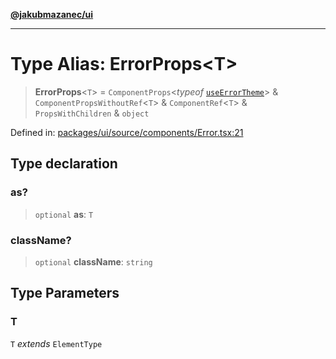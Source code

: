 [**@jakubmazanec/ui**](../README.md)

---

# Type Alias: ErrorProps\<T\>

> **ErrorProps**\<`T`\> = `ComponentProps`\<_typeof_
> [`useErrorTheme`](../variables/useErrorTheme.md)\> & `ComponentPropsWithoutRef`\<`T`\> &
> `ComponentRef`\<`T`\> & `PropsWithChildren` & `object`

Defined in:
[packages/ui/source/components/Error.tsx:21](https://github.com/jakubmazanec/tools/blob/acfa246dbb1035f65efb7fa114167a3cbefca108/packages/ui/source/components/Error.tsx#L21)

## Type declaration

### as?

> `optional` **as**: `T`

### className?

> `optional` **className**: `string`

## Type Parameters

### T

`T` _extends_ `ElementType`
